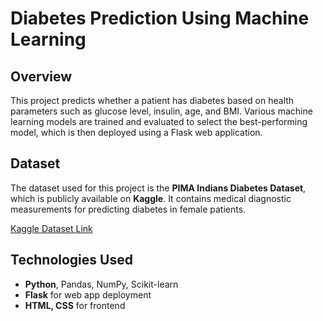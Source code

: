 # **Diabetes Prediction Using Machine Learning**

## **Overview**
This project predicts whether a patient has diabetes based on health parameters such as glucose level, insulin, age, and BMI. Various machine learning models are trained and evaluated to select the best-performing model, which is then deployed using a Flask web application.

## **Dataset**
The dataset used for this project is the **PIMA Indians Diabetes Dataset**, which is publicly available on **Kaggle**. It contains medical diagnostic measurements for predicting diabetes in female patients.

[Kaggle Dataset Link](https://www.kaggle.com/datasets/uciml/pima-indians-diabetes-database)

## **Technologies Used**
- **Python**, Pandas, NumPy, Scikit-learn  
- **Flask** for web app deployment  
- **HTML, CSS** for frontend  
